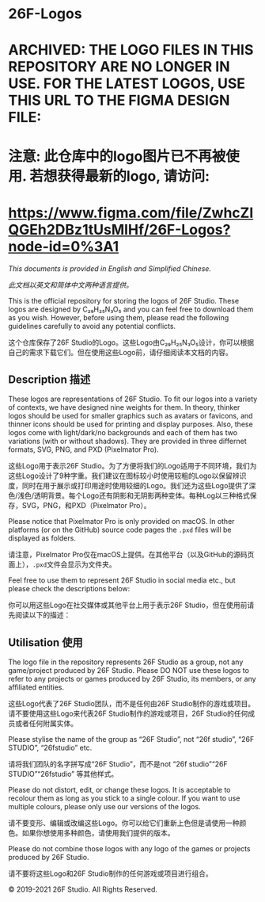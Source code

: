 # 26F-Logos

# ARCHIVED: THE LOGO FILES IN THIS REPOSITORY ARE NO LONGER IN USE. FOR THE LATEST LOGOS, USE THIS URL TO THE FIGMA DESIGN FILE:
# 注意: 此仓库中的logo图片已不再被使用. 若想获得最新的logo, 请访问:
# <https://www.figma.com/file/ZwhcZlQGEh2DBz1tUsMlHf/26F-Logos?node-id=0%3A1>

*This documents is provided in English and Simplified Chinese.*

*此文档以英文和简体中文两种语言提供。*



This is the official repository for storing the logos of 26F Studio. These logos are designed by C₂₉H₂₅N₃O₅ and you can feel free to download them as you wish. However, before using them, please read the following guidelines carefully to avoid any potential conflicts. 

这个仓库保存了26F Studio的Logo。这些Logo由C₂₉H₂₅N₃O₅设计，你可以根据自己的需求下载它们。但在使用这些Logo前，请仔细阅读本文档的内容。



## Description 描述

These logos are representations of 26F Studio. To fit our logos into a variety of contexts, we have designed nine weights for them. In theory, thinker logos should be used for smaller graphics such as avatars or favicons, and thinner icons should be used for printing and display purposes. Also, these logos come with light/dark/no backgrounds and each of them has two variations (with or without shadows). They are provided in three differnet formats, SVG, PNG, and PXD (Pixelmator Pro).

这些Logo用于表示26F Studio。为了方便将我们的Logo适用于不同环境，我们为这些Logo设计了9种字重。我们建议在图标较小时使用较粗的Logo以保留辨识度，同时在用于展示或打印用途时使用较细的Logo。我们还为这些Logo提供了深色/浅色/透明背景。每个Logo还有阴影和无阴影两种变体。每种Log以三种格式保存，SVG，PNG，和PXD（Pixelmator Pro）。



Please notice that Pixelmator Pro is only provided on macOS. In other platforms (or on the GitHub) source code pages the `.pxd` files will be displayed as folders. 

请注意，Pixelmator Pro仅在macOS上提供。在其他平台（以及GitHub的源码页面上），`.pxd`文件会显示为文件夹。



Feel free to use them to represent 26F Studio in social media etc., but please check the descriptions below:

你可以用这些Logo在社交媒体或其他平台上用于表示26F Studio，但在使用前请先阅读以下的描述：



## Utilisation 使用

The logo file in the repository represents 26F Studio as a group, not any game/project produced by 26F Studio. Please DO NOT use these logos to refer to any projects or games produced by 26F Studio, its members, or any affiliated entities. 

这些Logo代表了26F Studio团队，而不是任何由26F Studio制作的游戏或项目。请不要使用这些Logo来代表26F Studio制作的游戏或项目，26F Studio的任何成员或者任何附属实体。



Please stylise the name of the group as “26F Studio”, not “26f studio”, “26F STUDIO”, “26fstudio” etc. 

请将我们团队的名字拼写成“26F Studio”，而不是not “26f studio”“26F STUDIO”“26fstudio” 等其他样式。



Please do not distort, edit, or change these logos. It is acceptable to recolour them as long as you stick to a single colour. If you want to use multiple colours, please only use our versions of the logos. 

请不要变形、编辑或改编这些Logo。你可以给它们重新上色但是请使用一种颜色。如果你想使用多种颜色，请使用我们提供的版本。



Please do not combine those logos with any logo of the games or projects produced by 26F Studio.

请不要将这些Logo和26F Studio制作的任何游戏或项目进行组合。





© 2019-2021 26F Studio. All Rights Reserved. 

